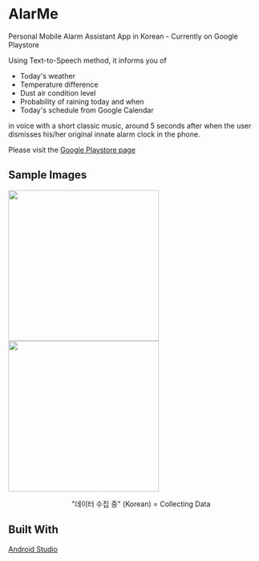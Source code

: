 # AlarMe
Personal Mobile Alarm Assistant App in Korean - Currently on Google Playstore

Using Text-to-Speech method, it informs you of

- Today's weather
- Temperature difference
- Dust air condition level
- Probability of raining today and when
- Today's schedule from Google Calendar

in voice with a short classic music, around 5 seconds after when the user dismisses his/her original innate alarm clock in the phone.

Please visit the [Google Playstore page](https://play.google.com/store/apps/details?id=com.alarme)

## Sample Images 

<img src="https://lh3.googleusercontent.com/J7ZdoGhtw95BBiDV4o9f6gqyU78ePiyNvNTntijrdDHc2PVMfwQ_CRwf07YJNsFvnTVB=h900-rw" width="300"> <img src="https://lh3.googleusercontent.com/ir_XJh_HEnEb0n3iK8jasHdi88Nieq4mphGIhIS5H5FEfeA59eXrR2hlo3u8ubbeeQ=h900-rw" width="300">
                                
                                                                          "데이터 수집 중" (Korean) = Collecting Data
                                                                          
                                                                               
## Built With

[Android Studio](https://developer.android.com/studio/index.html)
